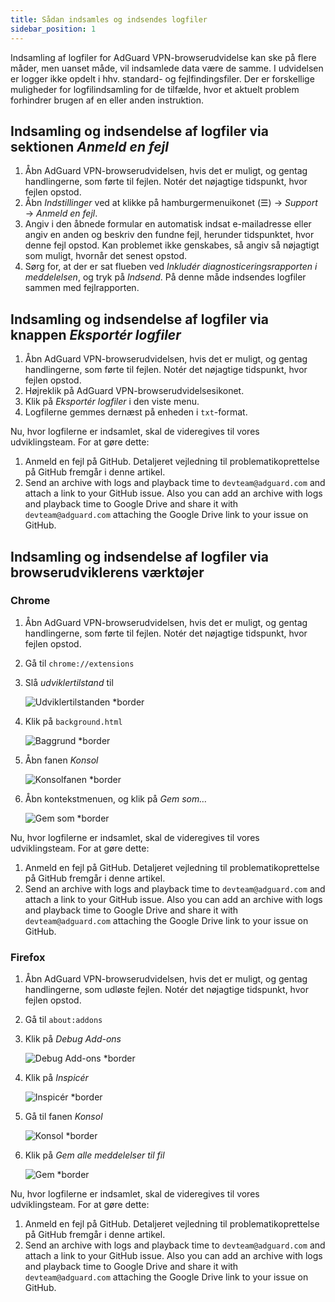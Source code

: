 ```yaml
---
title: Sådan indsamles og indsendes logfiler
sidebar_position: 1
---
```


Indsamling af logfiler for AdGuard VPN-browserudvidelse kan ske på flere måder, men uanset måde, vil indsamlede data være de samme. I udvidelsen er logger ikke opdelt i hhv. standard- og fejlfindingsfiler. Der er forskellige muligheder for logfilindsamling for de tilfælde, hvor et aktuelt problem forhindrer brugen af en eller anden instruktion.

## Indsamling og indsendelse af logfiler via sektionen *Anmeld en fejl*

1.  Åbn AdGuard VPN-browserudvidelsen, hvis det er muligt, og gentag handlingerne, som førte til fejlen. Notér det nøjagtige tidspunkt, hvor fejlen opstod.
2.  Åbn *Indstillinger* ved at klikke på hamburgermenuikonet (☰) → *Support* → *Anmeld en fejl*.
3.  Angiv i den åbnede formular en automatisk indsat e-mailadresse eller angiv en anden og beskriv den fundne fejl, herunder tidspunktet, hvor denne fejl opstod. Kan problemet ikke genskabes, så angiv så nøjagtigt som muligt, hvornår det senest opstod.
4.  Sørg for, at der er sat flueben ved *Inkludér diagnosticeringsrapporten i meddelelsen*, og tryk på *Indsend*. På denne måde indsendes logfiler sammen med fejlrapporten.

## Indsamling og indsendelse af logfiler via knappen *Eksportér logfiler*

1.  Åbn AdGuard VPN-browserudvidelsen, hvis det er muligt, og gentag handlingerne, som førte til fejlen. Notér det nøjagtige tidspunkt, hvor fejlen opstod.
2.  Højreklik på AdGuard VPN-browserudvidelsesikonet.
3.  Klik på *Eksportér logfiler* i den viste menu.
4.  Logfilerne gemmes dernæst på enheden i `txt`-format.

Nu, hvor logfilerne er indsamlet, skal de videregives til vores udviklingsteam. For at gøre dette:

1.  Anmeld en fejl på GitHub. Detaljeret vejledning til problematikoprettelse på GitHub fremgår i denne artikel.
2.  Send an archive with logs and playback time to `devteam@adguard.com` and attach a link to your GitHub issue. Also you can add an archive with logs and playback time to Google Drive and share it with `devteam@adguard.com` attaching the Google Drive link to your issue on GitHub.

## Indsamling og indsendelse af logfiler via browserudviklerens værktøjer

### Chrome

1.  Åbn AdGuard VPN-browserudvidelsen, hvis det er muligt, og gentag handlingerne, som førte til fejlen. Notér det nøjagtige tidspunkt, hvor fejlen opstod.
2.  Gå til `chrome://extensions`
3.  Slå *udviklertilstand* til

    ![Udviklertilstanden *border](https://cdn.adguardvpn.com/content/kb/vpn/browser_extension/dev_mode.png)

4.  Klik på `background.html`

    ![Baggrund *border](https://cdn.adguardvpn.com/content/kb/vpn/browser_extension/backgroung.png)

5.  Åbn fanen *Konsol*

    ![Konsolfanen *border](https://cdn.adguardvpn.com/content/kb/vpn/browser_extension/console.png)

6.  Åbn kontekstmenuen, og klik på *Gem som…*

    ![Gem som *border](https://cdn.adguardvpn.com/content/kb/vpn/browser_extension/save.png)

Nu, hvor logfilerne er indsamlet, skal de videregives til vores udviklingsteam. For at gøre dette:

1.  Anmeld en fejl på GitHub. Detaljeret vejledning til problematikoprettelse på GitHub fremgår i denne artikel.
2.  Send an archive with logs and playback time to `devteam@adguard.com` and attach a link to your GitHub issue. Also you can add an archive with logs and playback time to Google Drive and share it with `devteam@adguard.com` attaching the Google Drive link to your issue on GitHub.

### Firefox

1.  Åbn AdGuard VPN-browserudvidelsen, hvis det er muligt, og gentag handlingerne, som udløste fejlen. Notér det nøjagtige tidspunkt, hvor fejlen opstod.
2.  Gå til `about:addons`
3.  Klik på *Debug Add-ons*

    ![Debug Add-ons *border](https://cdn.adguardvpn.com/content/kb/vpn/browser_extension/add-ons.png)

4.  Klik på *Inspicér*

    ![Inspicér *border](https://cdn.adguardvpn.com/content/kb/vpn/browser_extension/inspect.png)

5.  Gå til fanen *Konsol*

    ![Konsol *border](https://cdn.adguardvpn.com/content/kb/vpn/browser_extension/ff_console.png)

6.  Klik på *Gem alle meddelelser til fil*

    ![Gem *border](https://cdn.adguardvpn.com/content/kb/vpn/browser_extension/save-to-file.png)

Nu, hvor logfilerne er indsamlet, skal de videregives til vores udviklingsteam. For at gøre dette:

1.  Anmeld en fejl på GitHub. Detaljeret vejledning til problematikoprettelse på GitHub fremgår i denne artikel.
2.  Send an archive with logs and playback time to `devteam@adguard.com` and attach a link to your GitHub issue. Also you can add an archive with logs and playback time to Google Drive and share it with `devteam@adguard.com` attaching the Google Drive link to your issue on GitHub.